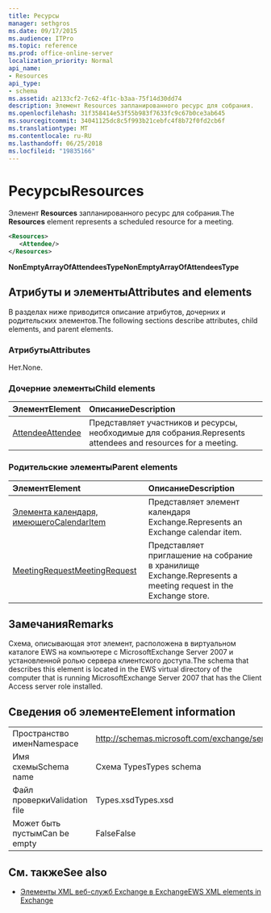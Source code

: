 ```yaml
---
title: Ресурсы
manager: sethgros
ms.date: 09/17/2015
ms.audience: ITPro
ms.topic: reference
ms.prod: office-online-server
localization_priority: Normal
api_name:
- Resources
api_type:
- schema
ms.assetid: a2133cf2-7c62-4f1c-b3aa-75f14d30dd74
description: Элемент Resources запланированного ресурс для собрания.
ms.openlocfilehash: 31f358414e53f55b983f7633fc9c67b0ce3ab645
ms.sourcegitcommit: 34041125dc8c5f993b21cebfc4f8b72f0fd2cb6f
ms.translationtype: MT
ms.contentlocale: ru-RU
ms.lasthandoff: 06/25/2018
ms.locfileid: "19835166"
---
```

# <a name="resources"></a><span data-ttu-id="f553d-103">Ресурсы</span><span class="sxs-lookup"><span data-stu-id="f553d-103">Resources</span></span>

<span data-ttu-id="f553d-104">Элемент **Resources** запланированного ресурс для собрания.</span><span class="sxs-lookup"><span data-stu-id="f553d-104">The **Resources** element represents a scheduled resource for a meeting.</span></span> 
  
```xml
<Resources>
   <Attendee/>
</Resources>
```

 <span data-ttu-id="f553d-105">**NonEmptyArrayOfAttendeesType**</span><span class="sxs-lookup"><span data-stu-id="f553d-105">**NonEmptyArrayOfAttendeesType**</span></span>
## <a name="attributes-and-elements"></a><span data-ttu-id="f553d-106">Атрибуты и элементы</span><span class="sxs-lookup"><span data-stu-id="f553d-106">Attributes and elements</span></span>

<span data-ttu-id="f553d-107">В разделах ниже приводится описание атрибутов, дочерних и родительских элементов.</span><span class="sxs-lookup"><span data-stu-id="f553d-107">The following sections describe attributes, child elements, and parent elements.</span></span>
  
### <a name="attributes"></a><span data-ttu-id="f553d-108">Атрибуты</span><span class="sxs-lookup"><span data-stu-id="f553d-108">Attributes</span></span>

<span data-ttu-id="f553d-109">Нет.</span><span class="sxs-lookup"><span data-stu-id="f553d-109">None.</span></span>
  
### <a name="child-elements"></a><span data-ttu-id="f553d-110">Дочерние элементы</span><span class="sxs-lookup"><span data-stu-id="f553d-110">Child elements</span></span>

|<span data-ttu-id="f553d-111">**Элемент**</span><span class="sxs-lookup"><span data-stu-id="f553d-111">**Element**</span></span>|<span data-ttu-id="f553d-112">**Описание**</span><span class="sxs-lookup"><span data-stu-id="f553d-112">**Description**</span></span>|
|:-----|:-----|
|[<span data-ttu-id="f553d-113">Attendee</span><span class="sxs-lookup"><span data-stu-id="f553d-113">Attendee</span></span>](attendee.md) <br/> |<span data-ttu-id="f553d-114">Представляет участников и ресурсы, необходимые для собрания.</span><span class="sxs-lookup"><span data-stu-id="f553d-114">Represents attendees and resources for a meeting.</span></span>  <br/> |
   
### <a name="parent-elements"></a><span data-ttu-id="f553d-115">Родительские элементы</span><span class="sxs-lookup"><span data-stu-id="f553d-115">Parent elements</span></span>

|<span data-ttu-id="f553d-116">**Элемент**</span><span class="sxs-lookup"><span data-stu-id="f553d-116">**Element**</span></span>|<span data-ttu-id="f553d-117">**Описание**</span><span class="sxs-lookup"><span data-stu-id="f553d-117">**Description**</span></span>|
|:-----|:-----|
|[<span data-ttu-id="f553d-118">Элемента календаря, имеющего</span><span class="sxs-lookup"><span data-stu-id="f553d-118">CalendarItem</span></span>](calendaritem.md) <br/> |<span data-ttu-id="f553d-119">Представляет элемент календаря Exchange.</span><span class="sxs-lookup"><span data-stu-id="f553d-119">Represents an Exchange calendar item.</span></span>  <br/> |
|[<span data-ttu-id="f553d-120">MeetingRequest</span><span class="sxs-lookup"><span data-stu-id="f553d-120">MeetingRequest</span></span>](meetingrequest.md) <br/> |<span data-ttu-id="f553d-121">Представляет приглашение на собрание в хранилище Exchange.</span><span class="sxs-lookup"><span data-stu-id="f553d-121">Represents a meeting request in the Exchange store.</span></span>  <br/> |
   
## <a name="remarks"></a><span data-ttu-id="f553d-122">Замечания</span><span class="sxs-lookup"><span data-stu-id="f553d-122">Remarks</span></span>

<span data-ttu-id="f553d-123">Схема, описывающая этот элемент, расположена в виртуальном каталоге EWS на компьютере с MicrosoftExchange Server 2007 и установленной ролью сервера клиентского доступа.</span><span class="sxs-lookup"><span data-stu-id="f553d-123">The schema that describes this element is located in the EWS virtual directory of the computer that is running MicrosoftExchange Server 2007 that has the Client Access server role installed.</span></span>
  
## <a name="element-information"></a><span data-ttu-id="f553d-124">Сведения об элементе</span><span class="sxs-lookup"><span data-stu-id="f553d-124">Element information</span></span>

|||
|:-----|:-----|
|<span data-ttu-id="f553d-125">Пространство имен</span><span class="sxs-lookup"><span data-stu-id="f553d-125">Namespace</span></span>  <br/> |http://schemas.microsoft.com/exchange/services/2006/types  <br/> |
|<span data-ttu-id="f553d-126">Имя схемы</span><span class="sxs-lookup"><span data-stu-id="f553d-126">Schema name</span></span>  <br/> |<span data-ttu-id="f553d-127">Схема Types</span><span class="sxs-lookup"><span data-stu-id="f553d-127">Types schema</span></span>  <br/> |
|<span data-ttu-id="f553d-128">Файл проверки</span><span class="sxs-lookup"><span data-stu-id="f553d-128">Validation file</span></span>  <br/> |<span data-ttu-id="f553d-129">Types.xsd</span><span class="sxs-lookup"><span data-stu-id="f553d-129">Types.xsd</span></span>  <br/> |
|<span data-ttu-id="f553d-130">Может быть пустым</span><span class="sxs-lookup"><span data-stu-id="f553d-130">Can be empty</span></span>  <br/> |<span data-ttu-id="f553d-131">False</span><span class="sxs-lookup"><span data-stu-id="f553d-131">False</span></span>  <br/> |
   
## <a name="see-also"></a><span data-ttu-id="f553d-132">См. также</span><span class="sxs-lookup"><span data-stu-id="f553d-132">See also</span></span>



- [<span data-ttu-id="f553d-133">Элементы XML веб-служб Exchange в Exchange</span><span class="sxs-lookup"><span data-stu-id="f553d-133">EWS XML elements in Exchange</span></span>](ews-xml-elements-in-exchange.md)

